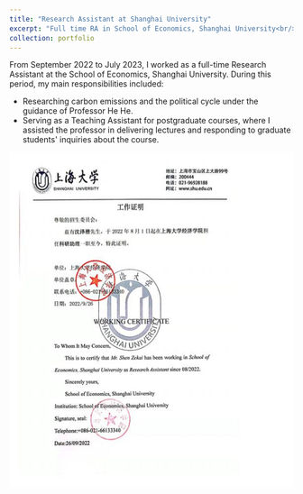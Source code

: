 ```yaml
---
title: "Research Assistant at Shanghai University"
excerpt: "Full time RA in School of Economics, Shanghai University<br/><img src='/images/SHU.jpg' width='250'>"
collection: portfolio
---
```


From September 2022 to July 2023, I worked as a full-time Research Assistant at the School of Economics, Shanghai University. During this period, my main responsibilities included:

- Researching carbon emissions and the political cycle under the guidance of Professor He He.
- Serving as a Teaching Assistant for postgraduate courses, where I assisted the professor in delivering lectures and responding to graduate students' inquiries about the course.


![Research Assistant](/images/SHU_RA.jpg)



